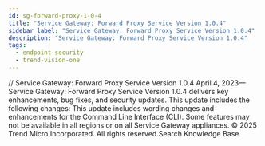 ```yaml
---
id: sg-forward-proxy-1-0-4
title: "Service Gateway: Forward Proxy Service Version 1.0.4"
sidebar_label: "Service Gateway: Forward Proxy Service Version 1.0.4"
description: "Service Gateway: Forward Proxy Service Version 1.0.4"
tags:
  - endpoint-security
  - trend-vision-one
---
```


/*<![CDATA[*/ $('#title').html($('meta[name=map-description]').attr('content')); /*]]>*/ Service Gateway: Forward Proxy Service Version 1.0.4 April 4, 2023—Service Gateway: Forward Proxy Service Version 1.0.4 delivers key enhancements, bug fixes, and security updates. This update includes the following changes: This update includes wording changes and enhancements for the Command Line Interface (CLI). Some features may not be available in all regions or on all Service Gateway appliances. © 2025 Trend Micro Incorporated. All rights reserved.Search Knowledge Base